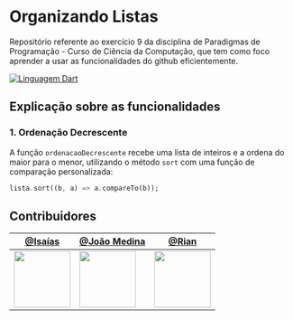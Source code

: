 # Organizando Listas

Repositório referente ao exercício 9 da disciplina de Paradigmas de Programação - Curso de Ciência da Computação, que tem como foco aprender a usar as funcionalidades do github eficientemente.

[![Linguagem Dart](https://img.shields.io/badge/Linguagem-Dart-%2309afac.svg)](https://dart.dev/docs)

## Explicação sobre as funcionalidades
### 1. **Ordenação Decrescente**
A função `ordenacaoDecrescente` recebe uma lista de inteiros e a ordena do maior para o menor, utilizando o método `sort` com uma função de comparação personalizada:

```dart
lista.sort((b, a) => a.compareTo(b));
```

## Contribuidores

| [@Isaías](https://github.com/isaias-vitor) | [@João Medina](https://github.com/MedinaJv) | [@Rian](https://github.com/RAL25)
|---|---|---|
| <img src="https://github.com/isaias-vitor.png" width="100"> | <img src="https://github.com/MedinaJv.png" width="100"> | <img src="https://github.com/RAL25.png" width="100"> |
